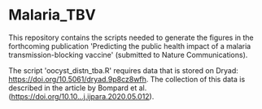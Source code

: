 # Malaria_TBV

This repository contains the scripts needed to generate the figures in the forthcoming publication 'Predicting the public health impact of a malaria transmission-blocking vaccine' (submitted to Nature Communications).

The script 'oocyst_distn_tba.R' requires data that is stored on Dryad: https://doi.org/10.5061/dryad.9p8cz8wfh. The collection of this data is described in the article by Bompard et al. (https://doi.org/10.10...j.ijpara.2020.05.012).
